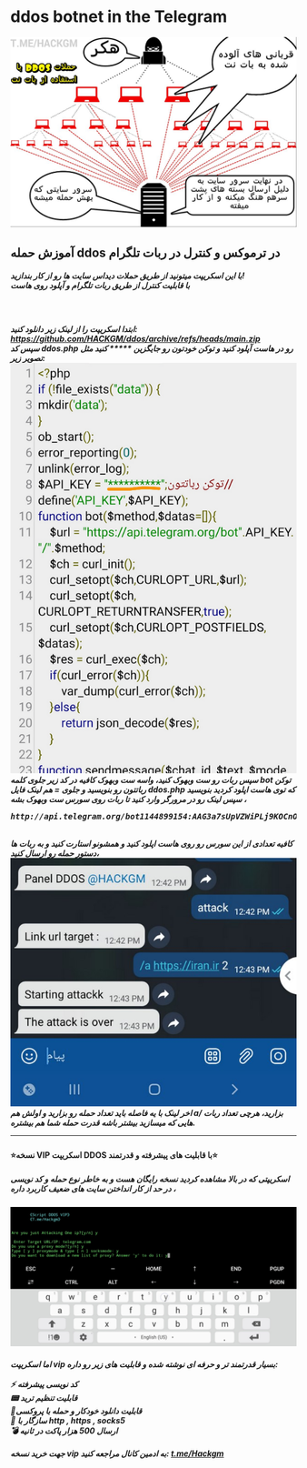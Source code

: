# ddos botnet in the Telegram
<img src="About.png">
<h2>
آموزش حمله ddos در ترموکس و کنترل در ربات تلگرام
</h2>
<h5> 
با این اسکریپت میتونید از طریق حملات دیداس سایت ها رو از کار بندازید! 
<br>
با قابلیت کنترل از طریق ربات تلگرام و آپلود روی هاست
</h5>
<br>
<h5>
ابتدا اسکریپت را از لینک زیر دانلود کنید:
<br>
<a href="https://github.com/HACKGM/ddos/archive/refs/heads/main.zip">https://github.com/HACKGM/ddos/archive/refs/heads/main.zip</a>
<br>
سپس کد ddos.php رو در هاست آپلود کنید و توکن خودتون رو جایگزین ***** کنید مثل تصویر زیر:

<img src="pic1.png">
<br>
سپس ربات رو ست وبهوک کنید، 
واسه ست وبهوک کافیه در کد زیر جلوی کلمه bot توکن رباتتون رو بنویسید  و جلوی = هم لینک فایل ddos.php که توی هاست اپلود کردید بنویسید ، سپس لینک رو در مرورگر وارد کنید تا ربات روی سورس ست وبهوک بشه 
<br>
<pre>http://api.telegram.org/bot1144899154:AAG3a7sUpVZWiPLj9KOCnOf_oDS-JlVpE/setwebhook?url=https://000webhostapp.com/ddos.php
</pre>
<br>
کافیه تعدادی از این سورس رو روی هاست اپلود کنید و همشونو استارت کنید و به ربات ها دستور حمله رو ارسال کنید،
<br>
<img src="pic2.png">
اخر لینک با یه فاصله باید تعداد حمله رو بزارید و اولش هم a/ بزارید،
هرچی تعداد ربات هایی که میسازید بیشتر باشه قدرت حمله شما هم بیشتره.

________________________

<h4>
⭐نسخه VIP اسکریپت DDOS با قابلیت های پیشرفته و قدرتمند⭐
</h4>
<h5>
 اسکریپتی که در بالا مشاهده کردید نسخه رایگان هست و به خاطر نوع حمله و کد نویسی در حد از کار انداختن سایت های ضعیف کاربرد داره ،
<br></h5>
<img src="pic3.png">
<br>
<h5>
اما اسکریپت vip بسیار قدرتمند تر و حرفه ای نوشته شده و قابلیت های زیر رو داره:
<br>

<br>
⚡️ کد نویسی پیشرفته 
<br>
📟 قابلیت تنظیم ترید 
<br>
📡قابلیت دانلود خودکار و حمله با پروکسی
<br>
💾 سازگار با http , https , socks5
<br>
💣 ارسال 500 هزار پاکت در ثانیه
<br>
<br>
جهت خرید نسخه vip به ادمین کانال مراجعه کنید:
<a href="https://t.me/Hackgm">t.me/Hackgm</a>
<br>

